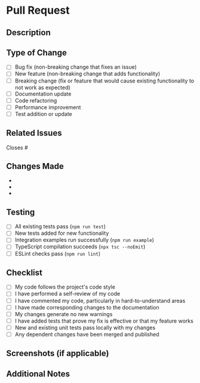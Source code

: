 # Pull Request

## Description

<!-- Provide a brief description of the changes in this PR -->

## Type of Change

<!-- Mark the relevant option with an "x" -->

- [ ] Bug fix (non-breaking change that fixes an issue)
- [ ] New feature (non-breaking change that adds functionality)
- [ ] Breaking change (fix or feature that would cause existing functionality to not work as expected)
- [ ] Documentation update
- [ ] Code refactoring
- [ ] Performance improvement
- [ ] Test addition or update

## Related Issues

<!-- Link to related issues using #issue-number -->

Closes #

## Changes Made

<!-- List the main changes made in this PR -->

-
-
-

## Testing

<!-- Describe the testing you've done -->

- [ ] All existing tests pass (`npm run test`)
- [ ] New tests added for new functionality
- [ ] Integration examples run successfully (`npm run example`)
- [ ] TypeScript compilation succeeds (`npx tsc --noEmit`)
- [ ] ESLint checks pass (`npm run lint`)

## Checklist

- [ ] My code follows the project's code style
- [ ] I have performed a self-review of my code
- [ ] I have commented my code, particularly in hard-to-understand areas
- [ ] I have made corresponding changes to the documentation
- [ ] My changes generate no new warnings
- [ ] I have added tests that prove my fix is effective or that my feature works
- [ ] New and existing unit tests pass locally with my changes
- [ ] Any dependent changes have been merged and published

## Screenshots (if applicable)

<!-- Add screenshots to help explain your changes -->

## Additional Notes

<!-- Add any additional notes or context about the PR -->
